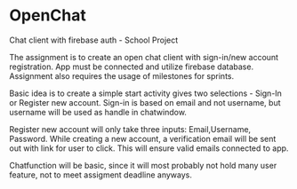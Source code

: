 # OpenChat
 Chat client with firebase auth - School Project

The assignment is to create an open chat client with sign-in/new account registration.
App must be connected and utilize firebase database.
Assignment also requires the usage of milestones for sprints.

Basic idea is to create a simple start activity gives two selections - Sign-In or Register new account.
Sign-in is based on email and not username, but username will be used as handle in chatwindow.

Register new account will only take three inputs: Email,Username, Password. While creating a new account, a verification email will be sent out with link for user to click. This will ensure valid emails connected to app.

Chatfunction will be basic, since it will most probably not hold many user feature, not to meet assigment deadline anyways. 

